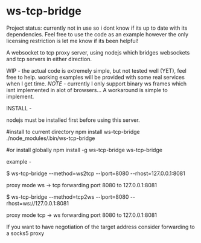 ws-tcp-bridge
=============

Project status:
 currently not in use  so i dont know if its up to date with its dependencies. Feel free to use the code as an example however
 the only licensing restriction is let me know if its been helpful! 

A websocket to tcp proxy server, using nodejs which bridges websockets and tcp servers in either direction.

WIP - the actual code is extremely simple, but not tested well (YET), feel free to help.
	  working examples will be provided with some real services when I get time. 
*NOTE* - currently I only support binary ws frames which isnt implemented in alot of browsers...
A workaround is simple to implement.

INSTALL -

nodejs must be installed first before using this server.

#install to current directory
 npm install ws-tcp-bridge
./node_modules/.bin/ws-tcp-bridge

#or install globally
npm install -g ws-tcp-bridge
ws-tcp-bridge

example -

$ ws-tcp-bridge --method=ws2tcp --lport=8080  --rhost=127.0.0.1:8081

proxy mode ws -> tcp
forwarding port 8080 to 127.0.0.1:8081


$ ws-tcp-bridge --method=tcp2ws --lport=8080  --rhost=ws://127.0.0.1:8081

proxy mode tcp -> ws
forwarding port 8080 to 127.0.0.1:8081


If you want to have negotiation of the target address consider forwarding to a socks5 proxy
